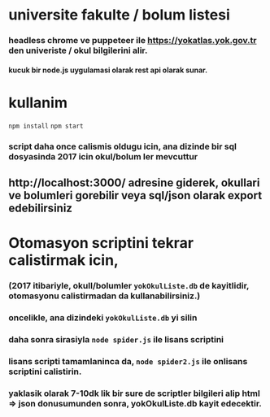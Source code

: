 # universite fakulte / bolum listesi 
### headless chrome ve puppeteer ile https://yokatlas.yok.gov.tr den univeriste / okul bilgilerini alir.
#### kucuk bir node.js uygulamasi olarak rest api olarak sunar.

# kullanim 
`npm install`
`npm start`

### script daha once calismis oldugu icin, ana dizinde bir sql dosyasinda 2017 icin okul/bolum ler mevcuttur

## http://localhost:3000/ adresine giderek, okullari ve bolumleri gorebilir veya sql/json olarak export edebilirsiniz

# Otomasyon scriptini tekrar calistirmak icin,
### (2017 itibariyle, okull/bolumler `yokOkulListe.db` de kayitlidir, otomasyonu calistirmadan da kullanabilirsiniz.)

### oncelikle, ana dizindeki `yokOkulListe.db` yi silin
### daha sonra sirasiyla `node spider.js` ile lisans scriptini
### lisans scripti tamamlaninca da, `node spider2.js` ile onlisans scriptini calistirin.

### yaklasik olarak 7-10dk lik bir sure de scriptler bilgileri alip html => json donusumunden sonra, yokOkulListe.db kayit edecektir. 

